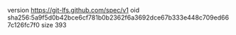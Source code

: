 version https://git-lfs.github.com/spec/v1
oid sha256:5a9f5d0b42bce6cf781b0b2362f6a3692dce67b333e448c709ed667c126fc7f0
size 393
